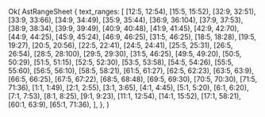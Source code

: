 Ok(
    AstRangeSheet {
        text_ranges: [
            [12:5, 12:54),
            [15:5, 15:52),
            [32:9, 32:51),
            [33:9, 33:66),
            [34:9, 34:49),
            [35:9, 35:44),
            [36:9, 36:104),
            [37:9, 37:53),
            [38:9, 38:34),
            [39:9, 39:49),
            [40:9, 40:48),
            [41:9, 41:45),
            [42:9, 42:70),
            [44:9, 44:25),
            [45:9, 45:24),
            [46:9, 46:25),
            [31:5, 46:25),
            [18:5, 18:28),
            [19:5, 19:27),
            [20:5, 20:56),
            [22:5, 22:41),
            [24:5, 24:41),
            [25:5, 25:31),
            [26:5, 26:54),
            [28:5, 28:100),
            [29:5, 29:30),
            [31:5, 46:25),
            [49:5, 49:20),
            [50:5, 50:29),
            [51:5, 51:15),
            [52:5, 52:30),
            [53:5, 53:58),
            [54:5, 54:26),
            [55:5, 55:60),
            [56:5, 56:10),
            [58:5, 58:21),
            [61:5, 61:27),
            [62:5, 62:23),
            [63:5, 63:9),
            [66:5, 66:25),
            [67:5, 67:22),
            [68:5, 68:48),
            [69:5, 69:30),
            [70:5, 70:30),
            [71:5, 71:36),
            [1:1, 1:49),
            [2:1, 2:55),
            [3:1, 3:65),
            [4:1, 4:45),
            [5:1, 5:20),
            [6:1, 6:20),
            [7:1, 7:53),
            [8:1, 8:25),
            [9:1, 9:23),
            [11:1, 12:54),
            [14:1, 15:52),
            [17:1, 58:21),
            [60:1, 63:9),
            [65:1, 71:36),
        ],
    },
)